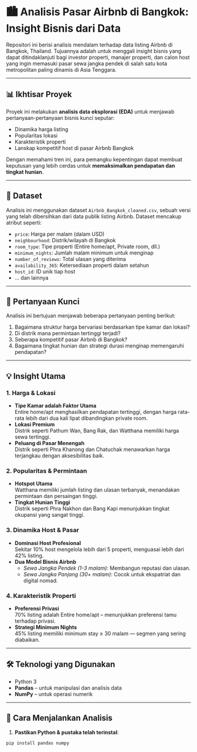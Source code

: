 # 🏙️ Analisis Pasar Airbnb di Bangkok: Insight Bisnis dari Data

Repositori ini berisi analisis mendalam terhadap data listing Airbnb di Bangkok, Thailand. Tujuannya adalah untuk menggali insight bisnis yang dapat ditindaklanjuti bagi investor properti, manajer properti, dan calon host yang ingin memasuki pasar sewa jangka pendek di salah satu kota metropolitan paling dinamis di Asia Tenggara.

---

## 📊 Ikhtisar Proyek

Proyek ini melakukan **analisis data eksplorasi (EDA)** untuk menjawab pertanyaan-pertanyaan bisnis kunci seputar:

- Dinamika harga listing
- Popularitas lokasi
- Karakteristik properti
- Lanskap kompetitif host di pasar Airbnb Bangkok

Dengan memahami tren ini, para pemangku kepentingan dapat membuat keputusan yang lebih cerdas untuk **memaksimalkan pendapatan dan tingkat hunian**.

---

## 📁 Dataset

Analisis ini menggunakan dataset `Airbnb_Bangkok_cleaned.csv`, sebuah versi yang telah dibersihkan dari data publik listing Airbnb. Dataset mencakup atribut seperti:

- `price`: Harga per malam (dalam USD)
- `neighbourhood`: Distrik/wilayah di Bangkok
- `room_type`: Tipe properti (Entire home/apt, Private room, dll.)
- `minimum_nights`: Jumlah malam minimum untuk menginap
- `number_of_reviews`: Total ulasan yang diterima
- `availability_365`: Ketersediaan properti dalam setahun
- `host_id`: ID unik tiap host
- ... dan lainnya

---

## 🎯 Pertanyaan Kunci

Analisis ini bertujuan menjawab beberapa pertanyaan penting berikut:

1. Bagaimana struktur harga bervariasi berdasarkan tipe kamar dan lokasi?
2. Di distrik mana permintaan tertinggi terjadi?
3. Seberapa kompetitif pasar Airbnb di Bangkok?
4. Bagaimana tingkat hunian dan strategi durasi menginap memengaruhi pendapatan?

---

## 💡 Insight Utama

### 1. Harga & Lokasi
- **Tipe Kamar adalah Faktor Utama**  
  Entire home/apt menghasilkan pendapatan tertinggi, dengan harga rata-rata lebih dari dua kali lipat dibandingkan private room.
- **Lokasi Premium**  
  Distrik seperti Pathum Wan, Bang Rak, dan Watthana memiliki harga sewa tertinggi.
- **Peluang di Pasar Menengah**  
  Distrik seperti Phra Khanong dan Chatuchak menawarkan harga terjangkau dengan aksesibilitas baik.

### 2. Popularitas & Permintaan
- **Hotspot Utama**  
  Watthana memiliki jumlah listing dan ulasan terbanyak, menandakan permintaan dan persaingan tinggi.
- **Tingkat Hunian Tinggi**  
  Distrik seperti Phra Nakhon dan Bang Kapi menunjukkan tingkat okupansi yang sangat tinggi.

### 3. Dinamika Host & Pasar
- **Dominasi Host Profesional**  
  Sekitar 10% host mengelola lebih dari 5 properti, menguasai lebih dari 42% listing.
- **Dua Model Bisnis Airbnb**  
  - *Sewa Jangka Pendek (1-3 malam)*: Membangun reputasi dan ulasan.
  - *Sewa Jangka Panjang (30+ malam)*: Cocok untuk ekspatriat dan digital nomad.

### 4. Karakteristik Properti
- **Preferensi Privasi**  
  70% listing adalah Entire home/apt – menunjukkan preferensi tamu terhadap privasi.
- **Strategi Minimum Nights**  
  45% listing memiliki minimum stay ≥ 30 malam — segmen yang sering diabaikan.

---

## 🛠️ Teknologi yang Digunakan

- Python 3
- **Pandas** – untuk manipulasi dan analisis data
- **NumPy** – untuk operasi numerik

---

## 🚀 Cara Menjalankan Analisis

1. **Pastikan Python & pustaka telah terinstal**:

```bash
pip install pandas numpy
